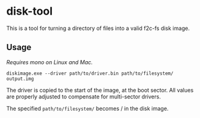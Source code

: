 # disk-tool

This is a tool for turning a directory of files into a valid f2c-fs disk image.

## Usage

*Requires mono on Linux and Mac.*

    diskimage.exe --driver path/to/driver.bin path/to/filesystem/ output.img

The driver is copied to the start of the image, at the boot sector. All values
are properly adjusted to compensate for multi-sector drivers.

The specified `path/to/filesystem/` becomes / in the disk image.
